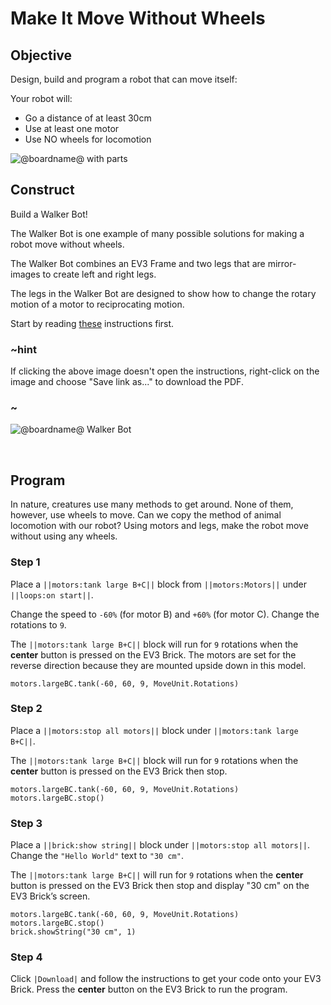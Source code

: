 # Make It Move Without Wheels

## Objective

Design, build and program a robot that can move itself:

Your robot will:

* Go a distance of at least 30cm
* Use at least one motor
* Use NO wheels for locomotion

![@boardname@ with parts](/static/lessons/make-it-move/locomotion-no-wheels.jpg)

## Construct

Build a Walker Bot!

The Walker Bot is one example of many possible solutions for making a robot move without wheels.

The Walker Bot combines an EV3 Frame and two legs that are mirror-images to create left and right legs.

The legs in the Walker Bot are designed to show how to change the rotary motion of a motor to reciprocating motion.

Start by reading [these](https://le-www-live-s.legocdn.com/sc/media/lessons/mindstorms-ev3/ev3-dep/building%20instructions/walker-bot-bi-180fc24f9298e1dd6201099627d43903.pdf) instructions first.

### ~hint

If clicking the above image doesn't open the instructions, right-click on the image and choose "Save link as..." to download the PDF.

### ~

![@boardname@ Walker Bot](/static/lessons/make-it-move/walker-bot.jpg)

 
## Program

In nature, creatures use many methods to get around. None of them, however, use wheels to move. Can we copy the method of animal locomotion with our robot? Using motors and legs, make the robot move without using any wheels.

### Step 1

Place a ``||motors:tank large B+C||`` block from ``||motors:Motors||`` under ``||loops:on start||``.

Change the speed to `-60%` (for motor B) and `+60%` (for motor C).
Change the rotations to `9`.

The ``||motors:tank large B+C||`` block will run for `9` rotations when the **center** button is pressed on the EV3 Brick. The motors are set for the reverse direction because they are mounted upside down in this model.

```blocks
motors.largeBC.tank(-60, 60, 9, MoveUnit.Rotations)
```

### Step 2

Place a ``||motors:stop all motors||`` block under ``||motors:tank large B+C||``.

The ``||motors:tank large B+C||`` block will run for `9` rotations when the **center** button is pressed on the EV3 Brick then stop.

```blocks
motors.largeBC.tank(-60, 60, 9, MoveUnit.Rotations)
motors.largeBC.stop()
```

### Step 3

Place a ``||brick:show string||`` block under ``||motors:stop all motors||``.
Change the `"Hello World"` text to `"30 cm"`.

The ``||motors:tank large B+C||`` will run for `9` rotations when the **center** button is pressed on the EV3 Brick then stop and display "30 cm" on the EV3 Brick’s screen.

```blocks
motors.largeBC.tank(-60, 60, 9, MoveUnit.Rotations)
motors.largeBC.stop()
brick.showString("30 cm", 1)
```

### Step 4

Click `|Download|` and follow the instructions to get your code onto your EV3 Brick. Press the **center** button on the EV3 Brick to run the program.
